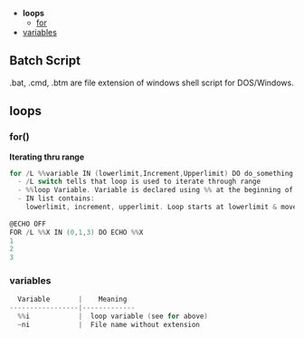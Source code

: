 - **loops**
  - [for](#for)
- [variables](#var)

## Batch Script
.bat, .cmd, .btm are file extension of windows shell script for DOS/Windows.


## loops
<a name=for></a>
### for()
**Iterating thru range**
```c
for /L %%variable IN (lowerlimit,Increment,Upperlimit) DO do_something
  - /L switch tells that loop is used to iterate through range
  - %%loop Variable. Variable is declared using %% at the beginning of the variable name.
  - IN list contains:
    lowerlimit, increment, upperlimit. Loop starts at lowerlimit & move to the upperlimit value, iterating each time by the Increment value.
    
@ECHO OFF 
FOR /L %%X IN (0,1,3) DO ECHO %%X
1
2
3
```

<a name=var></a>
### variables
```c
  Variable       |    Meaning
-----------------|-------------
  %%i            |  loop variable (see for above)
  ~ni            |  File name without extension
```
